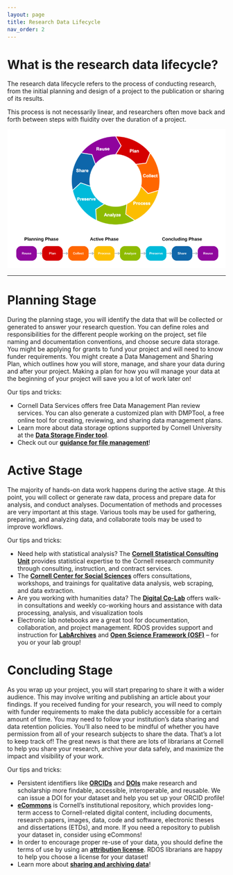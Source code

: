 ```yaml
---
layout: page
title: Research Data Lifecycle
nav_order: 2
---
```


# What is the research data lifecycle? 
The research data lifecycle refers to the process of conducting research, from the initial planning and design of a project to the publication or sharing of its results.  

This process is not necessarily linear, and researchers often move back and forth between steps with fluidity over the duration of a project.

![Data lifecycle](public/images/datalife.png)

---
# Planning Stage 

During the planning stage, you will identify the data that will be collected or generated to answer your research question. You can define roles and responsibilities for the different people working on the project, set file naming and documentation conventions, and choose secure data storage. You might be applying for grants to fund your project and will need to know funder requirements.  You might create a Data Management and Sharing Plan, which outlines how you will store, manage, and share your data during and after your project. Making a plan for how you will manage your data at the beginning of your project will save you a lot of work later on! 
 
Our tips and tricks: 
- Cornell Data Services offers free Data Management Plan review services. You can also generate a customized plan with DMPTool, a free online tool for creating, reviewing, and sharing data management plans. 
- Learn more about data storage options supported by Cornell University at the **[Data Storage Finder tool](https://finder.research.cornell.edu)**. 
- Check out our **[guidance for file management](https://data.research.cornell.edu/data-management/storing-and-managing/file-management/)**! 


# Active Stage 

The majority of hands-on data work happens during the active stage. At this point, you will collect or generate raw data, process and prepare data for analysis, and conduct analyses. Documentation of methods and processes are very important at this stage. Various tools may be used for gathering, preparing, and analyzing data, and collaborate tools may be used to improve workflows. 
 
Our tips and tricks: 
- Need help with statistical analysis? The **[Cornell Statistical Consulting Unit](https://cscu.cornell.edu)** provides statistical expertise to the Cornell research community through consulting, instruction, and contract services. 
- The **[Cornell Center for Social Sciences](https://socialsciences.cornell.edu)** offers consultations, workshops, and trainings for qualitative data analysis, web scraping, and data extraction. 
- Are you working with humanities data? The **[Digital Co-Lab](https://www.library.cornell.edu/about/staff/central-departments/digital-scholarship/)** offers walk-in consultations and weekly co-working hours and assistance with data processing, analysis, and visualization tools 
- Electronic lab notebooks are a great tool for documentation, collaboration, and project management. RDOS provides support and instruction for **[LabArchives](https://labarchives.cornell.edu)** and **[Open Science Framework (OSF)](https://osf.io/institutions/cornell)** – for you or your lab group! 

# Concluding Stage 

As you wrap up your project, you will start preparing to share it with a wider audience. This may involve writing and publishing an article about your findings. If you received funding for your research, you will need to comply with funder requirements to make the data publicly accessible for a certain amount of time. You may need to follow your institution’s data sharing and data retention policies. You’ll also need to be mindful of whether you have permission from all of your research subjects to share the data. 
That’s a lot to keep track of! The great news is that there are lots of librarians at Cornell to help you share your research, archive your data safely, and maximize the impact and visibility of your work. 
 
Our tips and tricks: 
- Persistent identifiers like **[ORCIDs](https://guides.library.cornell.edu/orcid)** and **[DOIs](https://www.doi.org)** make research and scholarship more findable, accessible, interoperable, and reusable. We can issue a DOI for your dataset and help you set up your ORCID profile! 
- **[eCommons](https://ecommons.cornell.edu/home)** is Cornell’s institutional repository, which provides long-term access to Cornell-related digital content, including documents, research papers, images, data, code and software, electronic theses and dissertations (ETDs), and more. If you need a repository to publish your dataset in, consider using eCommons! 
- In order to encourage proper re-use of your data, you should define the terms of use by using an **[attribution license](https://data.research.cornell.edu/data-management/sharing/intellectual-property/)**. RDOS librarians are happy to help you choose a license for your dataset! 
- Learn more about **[sharing and archiving data](https://data.research.cornell.edu/data-management/archiving-and-preservation/sharing-and-archiving-data/)**! 
 
